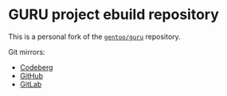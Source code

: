 # GURU project ebuild repository

This is a personal fork of the [`gentoo/guru`](https://github.com/gentoo/guru) repository.

Git mirrors:
- [Codeberg](https://codeberg.org/paveloom/gentoo-guru)
- [GitHub](https://github.com/paveloom/gentoo-guru)
- [GitLab](https://gitlab.com/paveloom-g/personal/gentoo/guru)
